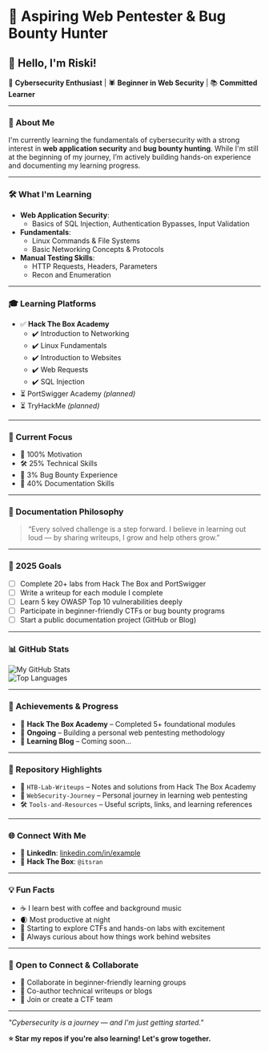 # 🔐 Aspiring Web Pentester & Bug Bounty Hunter

## 👋 Hello, I'm Riski!

🚀 **Cybersecurity Enthusiast** | 🕷️ **Beginner in Web Security** | 📚 **Committed Learner**

---

### 🎯 About Me

I'm currently learning the fundamentals of cybersecurity with a strong interest in **web application security** and **bug bounty hunting**. While I'm still at the beginning of my journey, I’m actively building hands-on experience and documenting my learning progress.

---

### 🛠️ What I'm Learning

- **Web Application Security**:
  - Basics of SQL Injection, Authentication Bypasses, Input Validation
- **Fundamentals**:
  - Linux Commands & File Systems
  - Basic Networking Concepts & Protocols
- **Manual Testing Skills**:
  - HTTP Requests, Headers, Parameters
  - Recon and Enumeration

---

### 🎓 Learning Platforms

- ✅ **Hack The Box Academy**
  - ✔️ Introduction to Networking  
  - ✔️ Linux Fundamentals  
  - ✔️ Introduction to Websites  
  - ✔️ Web Requests  
  - ✔️ SQL Injection  
- ⏳ PortSwigger Academy *(planned)*  
- ⏳ TryHackMe *(planned)*  

---

### 🔬 Current Focus

- 🔋 100% Motivation  
- 🛠️ 25% Technical Skills  
- 🐞 3% Bug Bounty Experience  
- 📝 40% Documentation Skills

---

### 📝 Documentation Philosophy

> “Every solved challenge is a step forward. I believe in learning out loud — by sharing writeups, I grow and help others grow.”

---

### 🎯 2025 Goals

- [ ] Complete 20+ labs from Hack The Box and PortSwigger  
- [ ] Write a writeup for each module I complete  
- [ ] Learn 5 key OWASP Top 10 vulnerabilities deeply  
- [ ] Participate in beginner-friendly CTFs or bug bounty programs  
- [ ] Start a public documentation project (GitHub or Blog)

---

### 📊 GitHub Stats

![My GitHub Stats](https://github-readme-stats.vercel.app/api?username=itsran22&show_icons=true&theme=radical)  
![Top Languages](https://github-readme-stats.vercel.app/api/top-langs/?username=itsran22&layout=compact&theme=radical)

---

### 🏅 Achievements & Progress

- 🧪 **Hack The Box Academy** – Completed 5+ foundational modules  
- 📗 **Ongoing** – Building a personal web pentesting methodology  
- 📝 **Learning Blog** – Coming soon...

---

### 📂 Repository Highlights

- 📘 `HTB-Lab-Writeups` – Notes and solutions from Hack The Box Academy  
- 🐾 `WebSecurity-Journey` – Personal journey in learning web pentesting  
- 🛠️ `Tools-and-Resources` – Useful scripts, links, and learning references  

---

### 🌐 Connect With Me

- 💼 **LinkedIn**: [linkedin.com/in/example](#)  
- 🧠 **Hack The Box**: `@itsran` 

---

### 💡 Fun Facts

- ☕ I learn best with coffee and background music  
- 🌒 Most productive at night  
- 🧩 Starting to explore CTFs and hands-on labs with excitement 
- 🔐 Always curious about how things work behind websites  

---

### 🤝 Open to Connect & Collaborate

- 🧠 Collaborate in beginner-friendly learning groups  
- 📘 Co-author technical writeups or blogs  
- 🎯 Join or create a CTF team  

---

*"Cybersecurity is a journey — and I'm just getting started."*

**⭐ Star my repos if you're also learning! Let's grow together.**
